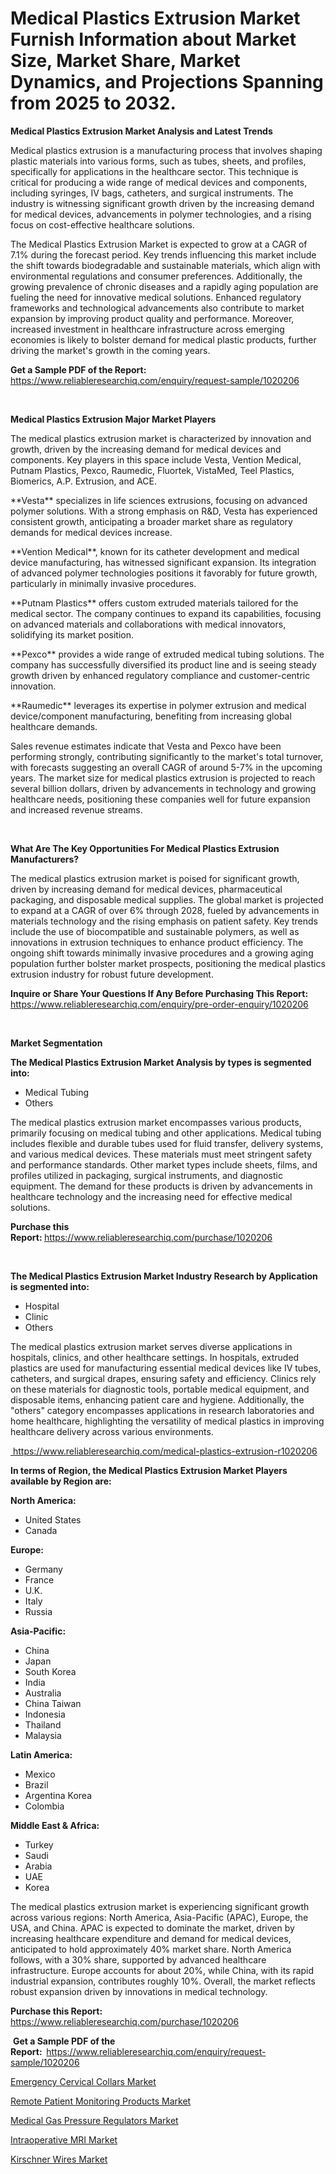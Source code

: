 <p><h1>Medical Plastics Extrusion Market Furnish Information about Market Size, Market Share, Market Dynamics, and Projections Spanning from 2025 to 2032.</h1></p><p><strong>Medical Plastics Extrusion Market Analysis and Latest Trends</strong></p>
<p><p>Medical plastics extrusion is a manufacturing process that involves shaping plastic materials into various forms, such as tubes, sheets, and profiles, specifically for applications in the healthcare sector. This technique is critical for producing a wide range of medical devices and components, including syringes, IV bags, catheters, and surgical instruments. The industry is witnessing significant growth driven by the increasing demand for medical devices, advancements in polymer technologies, and a rising focus on cost-effective healthcare solutions.</p><p>The Medical Plastics Extrusion Market is expected to grow at a CAGR of 7.1% during the forecast period. Key trends influencing this market include the shift towards biodegradable and sustainable materials, which align with environmental regulations and consumer preferences. Additionally, the growing prevalence of chronic diseases and a rapidly aging population are fueling the need for innovative medical solutions. Enhanced regulatory frameworks and technological advancements also contribute to market expansion by improving product quality and performance. Moreover, increased investment in healthcare infrastructure across emerging economies is likely to bolster demand for medical plastic products, further driving the market's growth in the coming years.</p></p>
<p><strong>Get a Sample PDF of the Report:&nbsp;</strong> <a href="https://www.reliableresearchiq.com/enquiry/request-sample/1020206?utm_campaign=1088&utm_medium=2&utm_source=Github&utm_content=ia&utm_term=04032025&utm_id=medical-plastics-extrusion">https://www.reliableresearchiq.com/enquiry/request-sample/1020206</a></p>
<p>&nbsp;</p>
<p><strong>Medical Plastics Extrusion Major Market Players</strong></p>
<p><p>The medical plastics extrusion market is characterized by innovation and growth, driven by the increasing demand for medical devices and components. Key players in this space include Vesta, Vention Medical, Putnam Plastics, Pexco, Raumedic, Fluortek, VistaMed, Teel Plastics, Biomerics, A.P. Extrusion, and ACE. </p><p>**Vesta** specializes in life sciences extrusions, focusing on advanced polymer solutions. With a strong emphasis on R&D, Vesta has experienced consistent growth, anticipating a broader market share as regulatory demands for medical devices increase.</p><p>**Vention Medical**, known for its catheter development and medical device manufacturing, has witnessed significant expansion. Its integration of advanced polymer technologies positions it favorably for future growth, particularly in minimally invasive procedures.</p><p>**Putnam Plastics** offers custom extruded materials tailored for the medical sector. The company continues to expand its capabilities, focusing on advanced materials and collaborations with medical innovators, solidifying its market position.</p><p>**Pexco** provides a wide range of extruded medical tubing solutions. The company has successfully diversified its product line and is seeing steady growth driven by enhanced regulatory compliance and customer-centric innovation.</p><p>**Raumedic** leverages its expertise in polymer extrusion and medical device/component manufacturing, benefiting from increasing global healthcare demands.</p><p>Sales revenue estimates indicate that Vesta and Pexco have been performing strongly, contributing significantly to the market's total turnover, with forecasts suggesting an overall CAGR of around 5-7% in the upcoming years. The market size for medical plastics extrusion is projected to reach several billion dollars, driven by advancements in technology and growing healthcare needs, positioning these companies well for future expansion and increased revenue streams.</p></p>
<p>&nbsp;</p>
<p><strong>What Are The Key Opportunities For Medical Plastics Extrusion Manufacturers?</strong></p>
<p><p>The medical plastics extrusion market is poised for significant growth, driven by increasing demand for medical devices, pharmaceutical packaging, and disposable medical supplies. The global market is projected to expand at a CAGR of over 6% through 2028, fueled by advancements in materials technology and the rising emphasis on patient safety. Key trends include the use of biocompatible and sustainable polymers, as well as innovations in extrusion techniques to enhance product efficiency. The ongoing shift towards minimally invasive procedures and a growing aging population further bolster market prospects, positioning the medical plastics extrusion industry for robust future development.</p></p>
<p><strong>Inquire or Share Your Questions If Any Before Purchasing This Report:</strong> <a href="https://www.reliableresearchiq.com/enquiry/pre-order-enquiry/1020206?utm_campaign=1088&utm_medium=2&utm_source=Github&utm_content=ia&utm_term=04032025&utm_id=medical-plastics-extrusion">https://www.reliableresearchiq.com/enquiry/pre-order-enquiry/1020206</a></p>
<p>&nbsp;</p>
<p><strong>Market Segmentation</strong></p>
<p><strong>The Medical Plastics Extrusion Market Analysis by types is segmented into:</strong></p>
<p><ul><li>Medical Tubing</li><li>Others</li></ul></p>
<p><p>The medical plastics extrusion market encompasses various products, primarily focusing on medical tubing and other applications. Medical tubing includes flexible and durable tubes used for fluid transfer, delivery systems, and various medical devices. These materials must meet stringent safety and performance standards. Other market types include sheets, films, and profiles utilized in packaging, surgical instruments, and diagnostic equipment. The demand for these products is driven by advancements in healthcare technology and the increasing need for effective medical solutions.</p></p>
<p><strong>Purchase this Report:&nbsp;</strong><a href="https://www.reliableresearchiq.com/purchase/1020206?utm_campaign=1088&utm_medium=2&utm_source=Github&utm_content=ia&utm_term=04032025&utm_id=medical-plastics-extrusion">https://www.reliableresearchiq.com/purchase/1020206</a></p>
<p>&nbsp;</p>
<p><strong>The Medical Plastics Extrusion Market Industry Research by Application is segmented into:</strong></p>
<p><ul><li>Hospital</li><li>Clinic</li><li>Others</li></ul></p>
<p><p>The medical plastics extrusion market serves diverse applications in hospitals, clinics, and other healthcare settings. In hospitals, extruded plastics are used for manufacturing essential medical devices like IV tubes, catheters, and surgical drapes, ensuring safety and efficiency. Clinics rely on these materials for diagnostic tools, portable medical equipment, and disposable items, enhancing patient care and hygiene. Additionally, the "others" category encompasses applications in research laboratories and home healthcare, highlighting the versatility of medical plastics in improving healthcare delivery across various environments.</p></p>
<p><a href="https://www.reliableresearchiq.com/medical-plastics-extrusion-r1020206?utm_campaign=1088&utm_medium=2&utm_source=Github&utm_content=ia&utm_term=04032025&utm_id=medical-plastics-extrusion">&nbsp;https://www.reliableresearchiq.com/medical-plastics-extrusion-r1020206</a></p>
<p><strong>In terms of Region, the Medical Plastics Extrusion Market Players available by Region are:</strong></p>
<p>
    <p> <strong> North America: </strong>
        <ul>
            <li>United States</li>
            <li>Canada</li>
        </ul>
        </p> 
    <p> <strong> Europe: </strong>
        <ul>
            <li>Germany</li>
            <li>France</li>
            <li>U.K.</li>
            <li>Italy</li>
            <li>Russia</li>
        </ul>
        </p> 
    <p> <strong> Asia-Pacific: </strong>
        <ul>
            <li>China</li>
            <li>Japan</li>
            <li>South Korea</li>
            <li>India</li>
            <li>Australia</li>
            <li>China Taiwan</li>
            <li>Indonesia</li>
            <li>Thailand</li>
            <li>Malaysia</li>
        </ul>
        </p> 
    <p> <strong> Latin America: </strong>
        <ul>
            <li>Mexico</li>
            <li>Brazil</li>
            <li>Argentina Korea</li>
            <li>Colombia</li>
        </ul>
        </p> 
    <p> <strong> Middle East & Africa: </strong>
        <ul>
            <li>Turkey</li>
            <li>Saudi</li>
            <li>Arabia</li>
            <li>UAE</li>
            <li>Korea</li>
        </ul>
    </p>
    </p>
<p><p>The medical plastics extrusion market is experiencing significant growth across various regions: North America, Asia-Pacific (APAC), Europe, the USA, and China. APAC is expected to dominate the market, driven by increasing healthcare expenditure and demand for medical devices, anticipated to hold approximately 40% market share. North America follows, with a 30% share, supported by advanced healthcare infrastructure. Europe accounts for about 20%, while China, with its rapid industrial expansion, contributes roughly 10%. Overall, the market reflects robust expansion driven by innovations in medical technology.</p></p>
<p><strong>Purchase this Report: </strong><a href="https://www.reliableresearchiq.com/purchase/1020206?utm_campaign=1088&utm_medium=2&utm_source=Github&utm_content=ia&utm_term=04032025&utm_id=medical-plastics-extrusion">https://www.reliableresearchiq.com/purchase/1020206</a></p>
<p>&nbsp;<strong>Get a Sample PDF of the Report:&nbsp;&nbsp;</strong><a href="https://www.reliableresearchiq.com/enquiry/request-sample/1020206?utm_campaign=1088&utm_medium=2&utm_source=Github&utm_content=ia&utm_term=04032025&utm_id=medical-plastics-extrusion">https://www.reliableresearchiq.com/enquiry/request-sample/1020206</a></p>
<p><strong></strong></p>
<p><p><a href="https://github.com/jemmysolin5k/Market-Research-Report-List-1/blob/main/emergency-cervical-collars-market.md?utm_campaign=1088&utm_medium=2&utm_source=Github&utm_content=ia&utm_term=04032025&utm_id=medical-plastics-extrusion">Emergency Cervical Collars Market</a></p><p><a href="https://github.com/sokurgleyde/Market-Research-Report-List-1/blob/main/remote-patient-monitoring-products-market.md?utm_campaign=1088&utm_medium=2&utm_source=Github&utm_content=ia&utm_term=04032025&utm_id=medical-plastics-extrusion">Remote Patient Monitoring Products Market</a></p><p><a href="https://github.com/milouslorri/Market-Research-Report-List-1/blob/main/medical-gas-pressure-regulators-market.md?utm_campaign=1088&utm_medium=2&utm_source=Github&utm_content=ia&utm_term=04032025&utm_id=medical-plastics-extrusion">Medical Gas Pressure Regulators Market</a></p><p><a href="https://github.com/kaniselway4c/Market-Research-Report-List-1/blob/main/intraoperative-mri-market.md?utm_campaign=1088&utm_medium=2&utm_source=Github&utm_content=ia&utm_term=04032025&utm_id=medical-plastics-extrusion">Intraoperative MRI Market</a></p><p><a href="https://github.com/rubiogruis0p/Market-Research-Report-List-1/blob/main/kirschner-wires-market.md?utm_campaign=1088&utm_medium=2&utm_source=Github&utm_content=ia&utm_term=04032025&utm_id=medical-plastics-extrusion">Kirschner Wires Market</a></p></p>